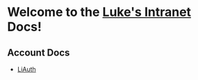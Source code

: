 # Welcome to the [Luke's Intranet](https://lukesintranet.com) Docs!
## Account Docs
- [LiAuth](/LiAuth)
